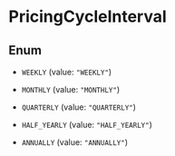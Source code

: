 

# PricingCycleInterval

## Enum


* `WEEKLY` (value: `"WEEKLY"`)

* `MONTHLY` (value: `"MONTHLY"`)

* `QUARTERLY` (value: `"QUARTERLY"`)

* `HALF_YEARLY` (value: `"HALF_YEARLY"`)

* `ANNUALLY` (value: `"ANNUALLY"`)



